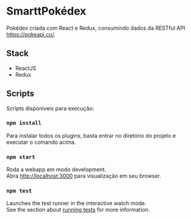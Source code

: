# SmarttPokédex
Pokédex criada com React e Redux, consumindo dados da RESTful API https://pokeapi.co/.

## Stack
* ReactJS
* Redux

## Scripts
Scripts disponíveis para execução:

### `npm install`
Para instalar todos os plugins, basta entrar no diretório do projeto e executar o comando acima.

### `npm start`
Roda a webapp em modo development.<br>
Abra [http://localhost:3000](http://localhost:3000) para visualização em seu browser.

### `npm test`
Launches the test runner in the interactive watch mode.<br>
See the section about [running tests](https://facebook.github.io/create-react-app/docs/running-tests) for more information.
